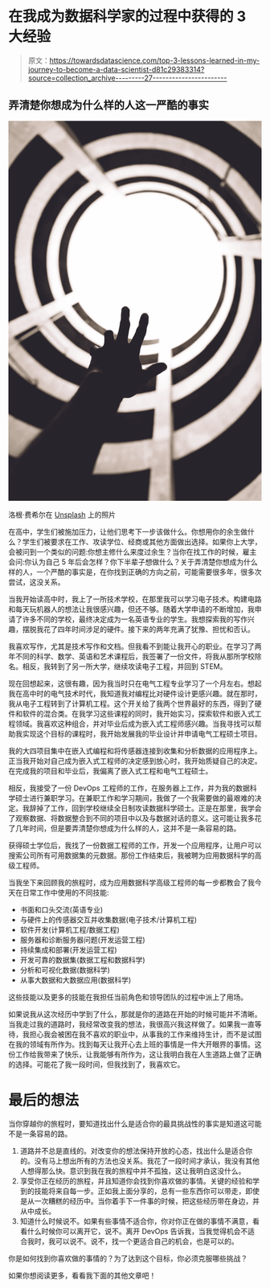 # 在我成为数据科学家的过程中获得的 3 大经验

> 原文：<https://towardsdatascience.com/top-3-lessons-learned-in-my-journey-to-become-a-data-scientist-d81c29383314?source=collection_archive---------27----------------------->

## 弄清楚你想成为什么样的人这一严酷的事实

![](img/b31ee4df0e170159f360fdb5774cd506.png)

洛根·费希尔在 [Unsplash](https://unsplash.com/) 上的照片

在高中，学生们被施加压力，让他们思考下一步该做什么。你想用你的余生做什么？学生们被要求在工作、攻读学位、经商或其他方面做出选择。如果你上大学，会被问到一个类似的问题:你想主修什么来度过余生？当你在找工作的时候，雇主会问:你认为自己 5 年后会怎样？你下半辈子想做什么？关于弄清楚你想成为什么样的人，一个严酷的事实是，在你找到正确的方向之前，可能需要很多年，很多次尝试，这没关系。

当我开始读高中时，我上了一所技术学校，在那里我可以学习电子技术。构建电路和每天玩机器人的想法让我很感兴趣，但还不够。随着大学申请的不断增加，我申请了许多不同的学校，最终决定成为一名英语专业的学生。我想探索我的写作兴趣，摆脱我花了四年时间涉足的硬件。接下来的两年充满了犹豫、担忧和否认。

我喜欢写作，尤其是技术写作和文档。但我看不到能让我开心的职业。在学习了两年不同的科学、数学、英语和艺术课程后，我签署了一份文件，将我从那所学校除名。相反，我转到了另一所大学，继续攻读电子工程，并回到 STEM。

现在回想起来，这很有趣，因为我当时只在电气工程专业学习了一个月左右。想起我在高中时的电气技术时代，我知道我对编程比对硬件设计更感兴趣。就在那时，我从电子工程转到了计算机工程。这个开关给了我两个世界最好的东西，得到了硬件和软件的混合类。在我学习这些课程的同时，我开始实习，探索软件和嵌入式工程领域。我喜欢这种组合，并对毕业后成为嵌入式工程师感兴趣。当我寻找可以帮助我实现这个目标的课程时，我开始发展我的毕业设计并申请电气工程硕士项目。

我的大四项目集中在嵌入式编程和将传感器连接到收集和分析数据的应用程序上。正当我开始对自己成为嵌入式工程师的决定感到放心时，我开始质疑自己的决定。在完成我的项目和毕业后，我偏离了嵌入式工程和电气工程硕士。

相反，我接受了一份 DevOps 工程师的工作，在服务器上工作，并为我的数据科学硕士进行兼职学习。在兼职工作和学习期间，我做了一个我需要做的最艰难的决定。我辞掉了工作，回到学校继续全日制攻读数据科学硕士。正是在那里，我学会了观察数据、将数据整合到不同的项目中以及与数据对话的意义。这可能让我多花了几年时间，但是要弄清楚你想成为什么样的人，这并不是一条容易的路。

获得硕士学位后，我找了一份数据工程师的工作，开发一个应用程序，让用户可以搜索公司所有可用数据集的元数据。那份工作结束后，我被聘为应用数据科学的高级工程师。

当我坐下来回顾我的旅程时，成为应用数据科学高级工程师的每一步都教会了我今天在日常工作中使用的不同技能:

*   书面和口头交流(英语专业)
*   与硬件上的传感器交互并收集数据(电子技术/计算机工程)
*   软件开发(计算机工程/数据工程)
*   服务器和诊断服务器问题(开发运营工程)
*   持续集成和部署(开发运营工程)
*   开发可靠的数据集(数据工程和数据科学)
*   分析和可视化数据(数据科学)
*   从事大数据和大数据应用(数据科学)

这些技能以及更多的技能在我担任当前角色和领导团队的过程中派上了用场。

如果说我从这次经历中学到了什么，那就是你的道路在开始的时候可能并不清晰。当我走过我的道路时，我经常改变我的想法，我很高兴我这样做了。如果我一直等待，我担心我会被困在我不喜欢的职业中，从事我的工作来维持生计，而不是试图在我的领域有所作为。找到每天让我开心去上班的事情是一件大开眼界的事情。这份工作给我带来了快乐，让我能够有所作为，这让我明白我在人生道路上做了正确的选择。可能花了我一段时间，但我找到了，我喜欢它。

# 最后的想法

当你穿越你的旅程时，要知道找出什么是适合你的最具挑战性的事实是知道这可能不是一条容易的路。

1.  道路并不总是直线的。对改变你的想法保持开放的心态，找出什么是适合你的。没有马上想出所有的方法也没关系。我花了一段时间才承认，我没有其他人想得那么快。意识到我在我的旅程中并不孤独，这让我明白这没什么。
2.  享受你正在经历的旅程，并且知道你会找到你喜欢做的事情。关键的经验和学到的技能将来自每一步。正如我上面分享的，总有一些东西你可以带走，即使是从一次糟糕的经历中。当你着手下一件事的时候，把这些经历带在身边，并从中成长。
3.  知道什么时候说不。如果有些事情不适合你，你对你正在做的事情不满意，看看什么时候你可以离开它，说不。离开 DevOps 告诉我，当我觉得机会不适合我时，我可以说不。说不，找一个更适合自己的机会，也是可以的。

你是如何找到你喜欢做的事情的？为了达到这个目标，你必须克服哪些挑战？

如果你想阅读更多，看看我下面的其他文章吧！

</why-does-reliability-and-stability-matter-in-data-science-3040ffb64b1>  </one-big-lesson-on-creating-a-software-library-723c36180941>  </remote-work-can-make-it-hard-to-stand-out-as-a-strong-data-scientist-71e9a2a6bc0> 
